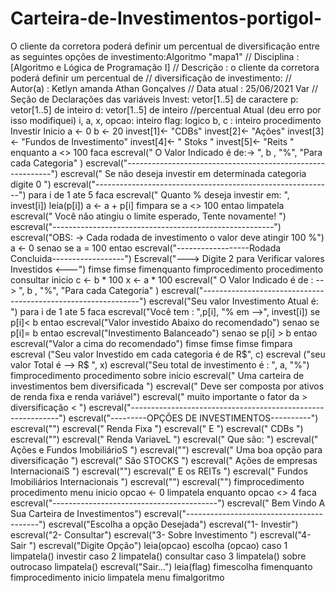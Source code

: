 # Carteira-de-Investimentos-portigol-
 O cliente da corretora poderá definir um percentual de diversificação entre as seguintes opções de investimento:Algoritmo "mapa1"
// Disciplina   : [Algoritmo e Lógica de Programação I]
// Descrição   : o cliente da corretora poderá definir um percentual de
// diversificação de investimento:
// Autor(a)    : Ketlyn amanda Athan Gonçalves
// Data atual  : 25/06/2021
Var
   // Seção de Declarações das variáveis
   Invest: vetor[1..5] de caractere
   p: vetor[1..5] de inteiro
   d: vetor[1..5] de inteiro   //percentual Atual (deu erro por isso modifiquei)
   i, a, x, opcao: inteiro
   flag: logico
   b, c : inteiro
procedimento Investir
Inicio
   a <- 0
   b <- 20
   invest[1]<- "CDBs"
   invest[2]<- "Ações"
   invest[3]<- "Fundos de Investimento"
   invest[4]<- " Stoks "
   invest[5]<- "Reits "
   enquanto a <> 100 faca
      escreval(" O Valor Indicado é de:-> ", b , "%", "Para cada Categoria" )
      escreval("-----------------------------------------------------------")
      escreval(" Se não deseja investir em determinada categoria digite 0  ")
      escreval("-----------------------------------------------------------")
      para i de 1 ate 5 faca
         escreval(" Quanto % deseja  investir em: ", invest[i])
         leia(p[i])
         a <- a + p[i]
      fimpara
      se a <> 100 entao
         limpatela
         escreval("  Você não atingiu o limite esperado, Tente novamente! ")
         escreval("-------------------------------------------------------")
         escreval("OBS: -> Cada rodada de investimento o valor deve atingir 100 %")
         a <- 0
      senao
         se a = 100 entao
            escreval("------------------Rodada Concluida------------------")
            Escreval("---> Digite 2 para Verificar valores Investidos <---")
         fimse
      fimse
   fimenquanto
fimprocedimento
procedimento consultar
inicio
   c <- b * 100
   x <- a * 100
   escreval(" O Valor Indicado é de : --> ", b , "%", "Para cada Categoria" )
   escreval("--------------------------------------------------------------")
   escreval("Seu valor Investimento Atual é: ")
   para i de 1 ate 5 faca
      escreval("Você tem : ",p[i], "% em -->", invest[i])
      se p[i]< b entao
         escreval("Valor investido Abaixo do recomendado")
      senao
         se p[i]= b entao
            escreval("Investimento Balanceado")
         senao
            se p[i] > b entao
               escreval("Valor a cima do recomendado")
            fimse
         fimse
      fimse
   fimpara
   escreval ("Seu valor Investido em cada categoria é de  R$", c)
   escreval ("seu valor Total é --> R$ ", x)
   escreval("Seu total de investimento é : ", a, "%")
fimprocedimento
procedimento sobre
inicio
   escreval("  Uma carteira de investimentos bem diversificada  ")
   escreval(" Deve ser composta por ativos de renda fixa e renda variável")
   escreval(" muito importante o fator da > diversificação <   ")
   escreval("------------------------------------------------------------")
   escreval("---------OPÇÕES DE INVESTIMENTOS----------")
   escreval("")
   escreval("            Renda Fixa                     ")
   escreval("                 E                         ")
   escreval("                CDBs                       ")
   escreval("")
   escreval("            Renda VariaveL                ")
   escreval("              Que são:                    ")
   escreval("        Ações e Fundos ImobiliárioS       ")
   escreval("")
   escreval("     Uma boa opção para diversificação    ")
   escreval("              São STOCKS                  ")
   escreval("     Ações de empresas InternacionaiS     ")
   escreval("")
   escreval("               E os REITs                 ")
   escreval("     Fundos Imobiliários Internacionais   ")
   escreval("")
   escreval("")
fimprocedimento
procedimento menu
inicio
   opcao <- 0
   limpatela
   enquanto opcao <> 4 faca
      escreval("-----------------------------------------")
      escreval(" Bem Vindo A Sua Carteira de Investimentos")
      escreval("-----------------------------------------")
      escreval("Escolha a opção Desejada")
      escreval("1- Investir")
      escreval("2- Consultar")
      escreval("3- Sobre Investimento ")
      escreval("4- Sair ")
      escreval("Digite Opção")
      leia(opcao)
      escolha (opcao)
      caso 1
         limpatela()
         investir
      caso 2
         limpatela()
         consultar
      caso 3
         limpatela()
         sobre
      outrocaso
         limpatela()
         escreval("Sair...")
         leia(flag)
      fimescolha
   fimenquanto
fimprocedimento
inicio
   limpatela
   menu
fimalgoritmo


